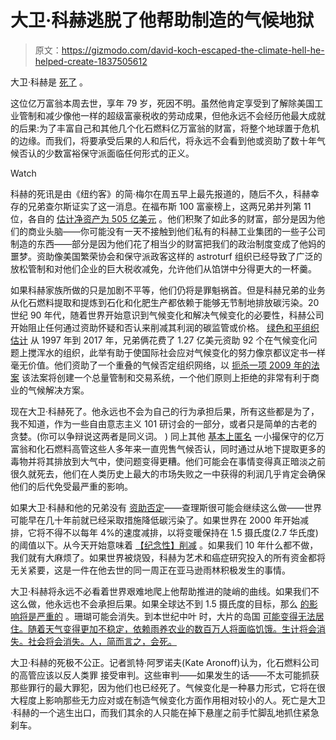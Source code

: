 # 大卫·科赫逃脱了他帮助制造的气候地狱

> 原文：<https://gizmodo.com/david-koch-escaped-the-climate-hell-he-helped-create-1837505612>

大卫·科赫是 [死了](https://splinternews.com/david-koch-a-bad-man-has-died-1837504323) 。

这位亿万富翁本周去世，享年 79 岁，死因不明。虽然他肯定享受到了解除美国工业管制和减少像他一样的超级富豪税收的劳动成果，但他永远不会经历他最大成就的后果:为了丰富自己和其他几个化石燃料亿万富翁的财富，将整个地球置于危机的边缘。而我们，将要承受后果的人和后代，将永远不会看到他或资助了数十年气候否认的少数富裕保守派面临任何形式的正义。

Watch

科赫的死讯是由《纽约客》的简·梅尔在周五早上最先报道的，随后不久，科赫幸存的兄弟查尔斯证实了这一消息。在福布斯 100 富豪榜上，这两兄弟并列第 11 位，各自的 [估计净资产为 505 亿美元](https://www.forbes.com/billionaires/#32e0be19251c) 。他们积聚了如此多的财富，部分是因为他们的商业头脑——你可能没有一天不接触到他们私有的科赫工业集团的一些子公司制造的东西——部分是因为他们花了相当少的财富把我们的政治制度变成了他妈的噩梦。资助像美国繁荣协会和保守派政客这样的 astroturf 组织已经导致了广泛的放松管制和对他们企业的巨大税收减免，允许他们从馅饼中分得更大的一杯羹。

如果科赫家族所做的只是加剧不平等，他们仍将是罪魁祸首。但是科赫兄弟的业务从化石燃料提取和提炼到石化和化肥生产都依赖于能够无节制地排放碳污染。20 世纪 90 年代，随着世界开始意识到气候变化和解决气候变化的必要性，科赫公司开始阻止任何通过资助怀疑和否认来削减其利润的碳监管或价格。 [绿色和平组织估计](https://www.greenpeace.org/usa/global-warming/climate-deniers/koch-industries/) 从 1997 年到 2017 年，兄弟俩花费了 1.27 亿美元资助 92 个在气候变化问题上搅浑水的组织，此举有助于使国际社会应对气候变化的努力像京都议定书一样毫无价值。他们资助了一个重叠的气候否定组织网络，以 [扼杀一项 2009 年的法案](https://www.npr.org/2019/08/13/750803289/kochland-how-the-koch-brothers-changed-u-s-corporate-and-political-power) 该法案将创建一个总量管制和交易系统，一个他们原则上拒绝的非常有利于商业的气候解决方案。

现在大卫·科赫死了。他永远也不会为自己的行为承担后果，所有这些都是为了，我不知道，作为一些自由意志主义 101 研讨会的一部分，或者只是简单的古老的贪婪。(你可以争辩说这两者是同义词。 ) 同上其他 [基本上匿名](https://www.scientificamerican.com/article/dark-money-funds-climate-change-denial-effort/) 一小撮保守的亿万富翁和化石燃料高管这些人多年来一直兜售气候否认，同时通过从地下提取更多的毒物并将其排放到大气中，使问题变得更糟。他们可能会在事情变得真正暗淡之前很久就死去，他们在人类历史上最大的市场失败之一中获得的利润几乎肯定会确保他们的后代免受最严重的影响。

如果大卫·科赫和他的兄弟没有 [资助否定](https://www.newyorker.com/news/daily-comment/kochland-examines-how-the-koch-brothers-made-their-fortune-and-the-influence-it-bought)——查理斯很可能会继续这么做——世界可能早在几十年前就已经采取措施降低碳污染了。如果世界在 2000 年开始减排，它将不得不以每年 4%的速度减排，以将变暖保持在 1.5 摄氏度(2.7 华氏度)的阈值以下。从今天开始意味着 [【纪念性】削减](http://folk.uio.no/roberan/t/global_mitigation_curves.shtml) 。如果我们 10 年什么都不做，我们就有大麻烦了。如果世界被烧毁，科赫为艺术和癌症研究投入的所有资金都将无关紧要，这是一件在他去世的同一周正在亚马逊雨林积极发生的事情。

大卫·科赫将永远不必看着世界艰难地爬上他帮助推进的陡峭的曲线。如果我们不这么做，他永远也不会承担后果。如果全球达不到 1.5 摄氏度的目标，那么 [的影响将是严重的](https://earther.gizmodo.com/we-have-a-decade-to-prevent-a-total-climate-disaster-1829585748) 。珊瑚可能会消失。到本世纪中叶 时，大片的岛国 [可能变得无法居住。随着天气变得更加不稳定，依赖雨养农业的数百万人将面临饥饿。生计将会消失。社会将会消失。人，简而言之，会死。](https://earther.gizmodo.com/atoll-islands-home-to-thousands-could-be-uninhabitable-1825541940)

大卫·科赫的死极不公正。记者凯特·阿罗诺夫(Kate Aronoff)认为，化石燃料公司的高管应该以反人类罪 接受审判。这些审判——如果发生的话——不太可能抓获那些罪行的最大罪犯，因为他们也已经死了。气候变化是一种暴力形式，它将在很大程度上影响那些无力应对或在制造气候变化方面作用相对较小的人。死亡是大卫·科赫的一个逃生出口，而我们其余的人只能在掉下悬崖之前手忙脚乱地抓住紧急刹车。